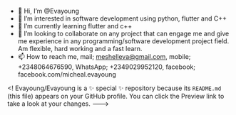 - 👋 Hi, I’m @Evayoung
- 👀 I’m interested in software development using python, flutter and C++
- 🌱 I’m currently learning flutter and c++
- 💞️ I’m looking to collaborate on any project that can engage me and give me experience in any programming/software development project field. Am flexible, hard working and a fast learn.
- 📫 How to reach me, mail; meshelleva@gmail.com, mobile; +2348064676590, WhatsApp; +2349029952120, facebook; facebook.com/micheal.evayoung

<!
Evayoung/Evayoung is a ✨ special ✨ repository because its `README.md` (this file) appears on your GitHub profile.
You can click the Preview link to take a look at your changes.
--->
